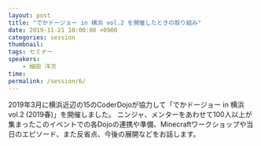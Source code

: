 ```yaml
---
layout: post
title: "でかドージョー in 横浜 vol.2 を開催したときの取り組み"
date: 2019-11-21 10:00:00 +0900
categories: session
thumbnail:
tags: セミナー
speakers:
    - 植田 洋次
time:
permalink: /session/6/
---
```


2019年3月に横浜近辺の15のCoderDojoが協力して「でかドージョー in 横浜 vol.2 (2019春)」を開催しました。 ニンジャ、メンターをあわせて100人以上が集まったこのイベントでの各Dojoの連携や準備、Minecraftワークショップや当日のエピソード、また反省点、今後の展開などをお話します。
